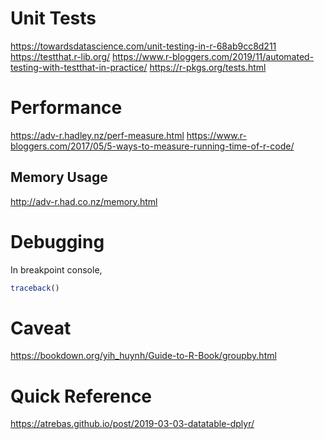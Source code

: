 [](https://www.r-bloggers.com/2018/08/structuring-r-projects/)

# Unit Tests

[](https://testthat.r-lib.org/reference/index.html)

https://towardsdatascience.com/unit-testing-in-r-68ab9cc8d211
https://testthat.r-lib.org/
https://www.r-bloggers.com/2019/11/automated-testing-with-testthat-in-practice/
https://r-pkgs.org/tests.html

# Performance

https://adv-r.hadley.nz/perf-measure.html
https://www.r-bloggers.com/2017/05/5-ways-to-measure-running-time-of-r-code/

## Memory Usage

http://adv-r.had.co.nz/memory.html

# Debugging

In breakpoint console,

```R
traceback()
```

# Caveat

https://bookdown.org/yih_huynh/Guide-to-R-Book/groupby.html

# Quick Reference

https://atrebas.github.io/post/2019-03-03-datatable-dplyr/